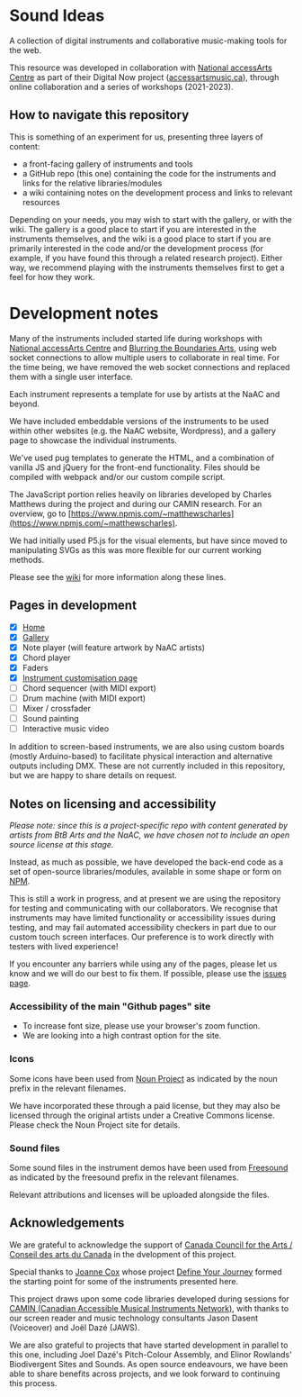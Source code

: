# Sound Ideas

A collection of digital instruments and collaborative music-making tools for the web.

This resource was developed in collaboration with [National accessArts Centre](https://accessarts.ca/) as part of their Digital Now project ([accessartsmusic.ca](https://accessartsmusic.ca/)), through online collaboration and a series of workshops (2021-2023).

## How to navigate this repository

This is something of an experiment for us, presenting three layers of content:
- a front-facing gallery of instruments and tools
- a GitHub repo (this one) containing the code for the instruments and links for the relative libraries/modules
- a wiki containing notes on the development process and links to relevant resources

Depending on your needs, you may wish to start with the gallery, or with the wiki.  The gallery is a good place to start if you are interested in the instruments themselves, and the wiki is a good place to start if you are primarily interested in the code and/or the development process (for example, if you have found this through a related research project).  Either way, we recommend playing with the instruments themselves first to get a feel for how they work.

# Development notes

Many of the instruments included started life during workshops with [National accessArts Centre](https://accessarts.ca/) and [Blurring the Boundaries Arts](https://blurringtheboundaries.org/), using web socket connections to allow multiple users to collaborate in real time.  For the time being, we have removed the web socket connections and replaced them with a single user interface. 

Each instrument represents a template for use by artists at the NaAC and beyond.

We have included embeddable versions of the instruments to be used within other websites (e.g. the NaAC website, Wordpress), and a gallery page to showcase the individual instruments.

We've used pug templates to generate the HTML, and a combination of vanilla JS and jQuery for the front-end functionality.  Files should be compiled with webpack and/or our custom compile script.

The JavaScript portion relies heavily on libraries developed by Charles Matthews during the project and during our CAMIN research.  For an overview, go to [https://www.npmjs.com/~matthewscharles](https://www.npmjs.com/~matthewscharles).

We had initially used P5.js for the visual elements, but have since moved to manipulating SVGs as this was more flexible for our current working methods. 

Please see the [wiki](https://github.com/blurringtheboundaries/sound-ideas/wiki) for more information along these lines.

## Pages in development
- [x] [Home](https://blurringtheboundaries.github.io/sound-ideas/)
- [x] [Gallery](https://blurringtheboundaries.github.io/sound-ideas/gallery.html)
- [x] Note player (will feature artwork by NaAC artists)
- [x] Chord player
- [x] Faders
- [x] [Instrument customisation page](https://blurringtheboundaries.github.io/sound-ideas/setup.html)
- [ ] Chord sequencer (with MIDI export)
- [ ] Drum machine (with MIDI export)
- [ ] Mixer / crossfader
- [ ] Sound painting
- [ ] Interactive music video

In addition to screen-based instruments, we are also using custom boards (mostly Arduino-based) to facilitate physical interaction and alternative outputs including DMX.  These are not currently included in this repository, but we are happy to share details on request.

## Notes on licensing and accessibility

*Please note: since this is a project-specific repo with content generated by artists from BtB Arts and the NaAC, we have chosen not to include an open source license at this stage.*

Instead, as much as possible, we have developed the back-end code as a set of open-source libraries/modules, available in some shape or form on [NPM](https://www.npmjs.com/~matthewscharles).

This is still a work in progress, and at present we are using the repository for testing and communicating with our collaborators.  We recognise that instruments may have limited functionality or accessibility issues during testing, and may fail automated accessibility checkers in part due to our custom touch screen interfaces.  Our preference is to work directly with testers with lived experience!

If you encounter any barriers while using any of the pages, please let us know and we will do our best to fix them.  If possible, please use the [issues page](https://github.com/blurringtheboundaries/sound-ideas/issues).

### Accessibility of the main "Github pages" site
- To increase font size, please use your browser's zoom function.  
- We are looking into a high contrast option for the site.  

### Icons
Some icons have been used from [Noun Project](https://thenounproject.com/) as indicated by the noun prefix in the relevant filenames.  

We have incorporated these through a paid license, but they may also be licensed through the original artists under a Creative Commons license.  Please check the Noun Project site for details.  

### Sound files
Some sound files in the instrument demos have been used from [Freesound](https://freesound.org/) as indicated by the freesound prefix in the relevant filenames.  

Relevant attributions and licenses will be uploaded alongside the files.

## Acknowledgements

We are grateful to acknowledge the support of [Canada Council for the Arts / Conseil des arts du Canada](https://canadacouncil.ca/) in the dvelopment of this project.

Special thanks to [Joanne Cox](https://cello.joannesonia.live/) whose project [Define Your Journey](https://blurringtheboundaries.org/dyj/) formed the starting point for some of the instruments presented here.

This project draws upon some code libraries developed during sessions for [CAMIN (Canadian Accessible Musical Instruments Network)](https://camin.network/), with thanks to our screen reader and music technology consultants Jason Dasent (Voiceover) and Joël Dazé (JAWS).

We are also grateful to projects that have started development in parallel to this one, including Joel Dazé's Pitch-Colour Assembly, and Elinor Rowlands' Biodivergent Sites and Sounds. As open source endeavours, we have been able to share benefits across projects, and we look forward to continuing this process.

